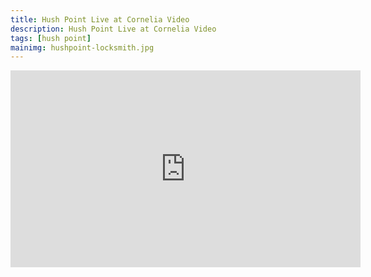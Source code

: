 ```yaml
---
title: Hush Point Live at Cornelia Video
description: Hush Point Live at Cornelia Video
tags: [hush point]
mainimg: hushpoint-locksmith.jpg
---
```


<div class="embed-responsive embed-responsive-16by9"><iframe width="560" height="315" src="https://www.youtube.com/embed/hksK4HC0h5M" frameborder="0" allowfullscreen></iframe></div>
